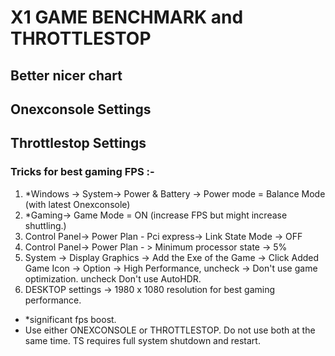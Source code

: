 # X1 GAME BENCHMARK and THROTTLESTOP
## Better nicer chart
## Onexconsole Settings
## Throttlestop Settings

### Tricks for best gaming FPS :-
1. *Windows -> System-> Power & Battery -> Power mode = Balance Mode (with latest Onexconsole)
2. *Gaming-> Game Mode = ON (increase FPS but might increase shuttling.)
3. Control Panel-> Power Plan - Pci express-> Link State Mode -> OFF
4. Control Panel-> Power Plan - > Minimum processor state -> 5%
5. System -> Display Graphics -> Add the Exe of the Game -> Click Added Game Icon -> Option -> High Performance, uncheck -> Don't use game optimization. uncheck Don't use AutoHDR.
6. DESKTOP settings -> 1980 x 1080 resolution for best gaming performance.
- *significant fps boost.
- Use either ONEXCONSOLE or THROTTLESTOP. Do not use both at the same time. TS requires full system shutdown and restart.
